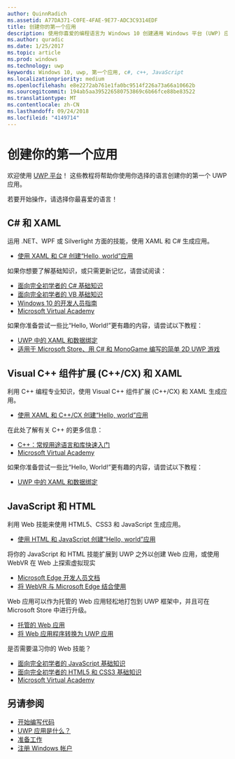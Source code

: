 ```yaml
---
author: QuinnRadich
ms.assetid: A77DA371-C0FE-4FAE-9E77-ADC3C9314EDF
title: 创建你的第一个应用
description: 使用你喜爱的编程语言为 Windows 10 创建通用 Windows 平台 (UWP) 应用。
ms.author: quradic
ms.date: 1/25/2017
ms.topic: article
ms.prod: windows
ms.technology: uwp
keywords: Windows 10, uwp, 第一个应用, c#, c++, JavaScript
ms.localizationpriority: medium
ms.openlocfilehash: e8e2272ab761e1fa0bc9514f226a73a66a10662b
ms.sourcegitcommit: 194ab5aa395226580753869c6b66fce88be83522
ms.translationtype: MT
ms.contentlocale: zh-CN
ms.lasthandoff: 09/24/2018
ms.locfileid: "4149714"
---
```

# <a name="create-your-first-app"></a>创建你的第一个应用

欢迎使用 [UWP 平台](universal-application-platform-guide.md)！ 这些教程将帮助你使用你选择的语言创建你的第一个 UWP 应用。

若要开始操作，请选择你最喜爱的语言！

## <a name="c-and-xaml"></a>C# 和 XAML

运用 .NET、WPF 或 Silverlight 方面的技能，使用 XAML 和 C# 生成应用。

* [使用 XAML 和 C# 创建“Hello, world”应用](create-a-hello-world-app-xaml-universal.md)

如果你想要了解基础知识，或只需更新记忆，请尝试阅读：

* [面向完全初学者的 C# 基础知识](https://go.microsoft.com/fwlink/?linkid=850801)
* [面向完全初学者的 VB 基础知识](https://go.microsoft.com/fwlink/?linkid=850802)
* [Windows 10 的开发人员指南](https://go.microsoft.com/fwlink/?linkid=850804)
* [Microsoft Virtual Academy](http://www.microsoftvirtualacademy.com/)

如果你准备尝试一些比“Hello, World!”更有趣的内容，请尝试以下教程：

* [UWP 中的 XAML 和数据绑定](xaml-basics-intro.md)
* [适用于 Microsoft Store、用 C# 和 MonoGame 编写的简单 2D UWP 游戏](get-started-tutorial-game-mg2d.md)


## <a name="visual-c-component-extensions-ccx-and-xaml"></a>Visual C++ 组件扩展 (C++/CX) 和 XAML

利用 C++ 编程专业知识，使用 Visual C++ 组件扩展 (C++/CX) 和 XAML 生成应用。

* [使用 XAML 和 C++/CX 创建“Hello, world”应用](create-a-basic-windows-10-app-in-cpp.md)

在此处了解有关 C++ 的更多信息：

* [C++：常规用途语言和库快速入门](http://www.microsoftvirtualacademy.com/training-courses/c-a-general-purpose-language-and-library-jump-start)
* [Microsoft Virtual Academy](http://go.microsoft.com/fwlink/p/?LinkID=389916)

如果你准备尝试一些比“Hello, World!”更有趣的内容，请尝试以下教程：

* [UWP 中的 XAML 和数据绑定](xaml-basics-intro.md)

## <a name="javascript-and-html"></a>JavaScript 和 HTML

利用 Web 技能来使用 HTML5、CSS3 和 JavaScript 生成应用。

* [使用 HTML 和 JavaScript 创建“Hello, world”应用](create-a-hello-world-app-js-uwp.md)

将你的 JavaScript 和 HTML 技能扩展到 UWP 之外以创建 Web 应用，或使用 WebVR 在 Web 上探索虚拟现实

* [Microsoft Edge 开发人员文档](https://docs.microsoft.com/microsoft-edge/)
* [将 WebVR 与 Microsoft Edge 结合使用](https://docs.microsoft.com/en-us/microsoft-edge/webvr/)

Web 应用可以作为托管的 Web 应用轻松地打包到 UWP 框架中，并且可在 Microsoft Store 中进行升级。

* [托管的 Web 应用](https://developer.microsoft.com/windows/bridges/hosted-web-apps)
* [将 Web 应用程序转换为 UWP 应用](../porting/hwa-create-windows.md)

是否需要温习你的 Web 技能？

* [面向完全初学者的 JavaScript 基础知识](http://www.microsoftvirtualacademy.com/training-courses/javascript-fundamentals-for-absolute-beginners)
* [面向完全初学者的 HTML5 和 CSS3 基础知识](http://www.microsoftvirtualacademy.com/training-courses/html5-css3-fundamentals-development-for-absolute-beginners)
* [Microsoft Virtual Academy](http://go.microsoft.com/fwlink/p/?LinkID=389916)

## <a name="see-also"></a>另请参阅

* [开始编写代码](create-uwp-apps.md)
* [UWP 应用是什么？](universal-application-platform-guide.md)
* [准备工作](get-set-up.md)
* [注册 Windows 帐户](sign-up.md)
